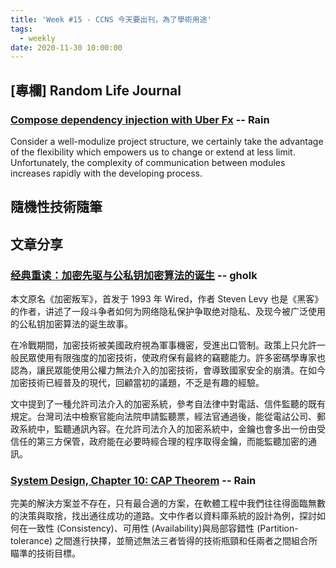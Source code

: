 ```yaml
---
title: 'Week #15 - CCNS 今天要出刊，為了學術用途'
tags:
  - weekly
date: 2020-11-30 10:00:00
---
```


## [專欄] Random Life Journal
### [Compose dependency injection with Uber Fx](https://medium.com/random-life-journal/compose-dependency-injection-with-uber-fx-300b414d9e9e?source=friends_link&sk=1d8cb11caa0d93fd06ed433bc7f2ecbd) -- Rain
Consider a well-modulize project structure, we certainly take the advantage of the flexibility which empowers us to change or extend at less limit. Unfortunately, the complexity of communication between modules increases rapidly with the developing process.

## 隨機性技術隨筆

## 文章分享

### [经典重读：加密先驱与公私钥加密算法的诞生](https://www.chainnews.com/articles/515943620385.htm) -- gholk
本文原名《加密叛军》，首发于 1993 年 Wired，作者 Steven Levy 也是《黑客》的作者，讲述了一段斗争者如何为网络隐私保护争取绝对隐私、及现今被广泛使用的公私钥加密算法的诞生故事。

在冷戰期間，加密技術被美國政府視為軍事機密，受進出口管制。政策上只允許一般民眾使用有限強度的加密技術，使政府保有最終的竊聽能力。許多密碼學專家也認為，讓民眾能使用公權力無法介入的加密技術，會導致國家安全的崩潰。在如今加密技術已經普及的現代，回顧當初的議題，不乏是有趣的經驗。

文中提到了一種允許司法介入的加密系統，參考自法律中對電話、信件監聽的既有規定。台灣司法中檢察官能向法院申請監聽票，經法官通過後，能從電詁公司、郵政系統中，監聽通訊內容。在允許司法介入的加密系統中，金鑰也會多出一份由受信任的第三方保管，政府能在必要時經合理的程序取得金鑰，而能監聽加密的通訊。

### [System Design, Chapter 10: CAP Theorem](https://medium.com/system-designing-interviews/system-design-chapter-10-cap-theorem-ce9624703835) -- Rain
完美的解決方案並不存在，只有最合適的方案，在軟體工程中我們往往得面臨無數的決策與取捨，找出通往成功的道路。文中作者以資料庫系統的設計為例，探討如何在一致性 (Consistency)、可用性 (Availability)與局部容錯性 (Partition-tolerance) 之間進行抉擇，並簡述無法三者皆得的技術瓶頸和任兩者之間組合所瞄準的技術目標。
